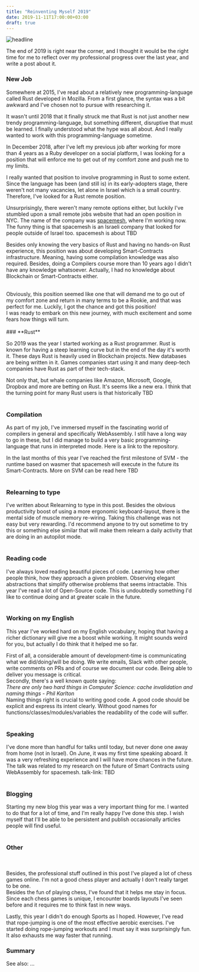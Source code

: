 ```yaml
---
title: "Reinventing Myself 2019"
date: 2019-11-11T17:00:00+03:00
draft: true
---
```


![headline][headline]


The end of 2019 is right near the corner, and I thought it would be the right time for me to reflect over my professional progress over the last year,
and write a post about it.

### **New Job**

Somewhere at 2015, I've read about a relatively new programming-language called Rust developed in Mozilla.
From a first glance, the syntax was a bit awkward and I've chosen not to pursue with researching it.

It wasn't until 2018 that it finally struck me that Rust is not just another new trendy programming-language, but something different, disruptive that must be learned.
I finally understood what the hype was all about. And I really wanted to work with this programming-language sometime.
<br/>

In December 2018, after I've left my previous job after working for more than 4 years as a Ruby developer on a social platform,
I was looking for a position that will enforce me to get out of my comfort zone and push me to my limits.
<br/>

I really wanted that position to involve programming in Rust to some extent. Since the language has been (and still is) in its early-adopters stage,
there weren't not many vacancies, let alone in Israel which is a small country. Therefore, I've looked for a Rust remote position.

Unsurprisingly, there weren't many remote options either, but luckily I've stumbled upon a small remote jobs website that had an open position in NYC.
The name of the company was [spacemesh][spacemesh], where I'm working now. The funny thing is that spacemesh is an Israeli company that looked for people outside of Israel too.
spacemesh is about TBD

Besides only knowing the very basics of Rust and having no hands-on Rust experience, this position was about developing Smart-Contracts infrastructure.
Meaning, having some compilation knowledge was also required. Besides, doing a Compilers course more than 10 years ago I didn't have any knowledge whatsoever.
Actually, I had no knowledge about Blockchain or Smart-Contracts either.

<br/>
Obviously, this position seemed like one that will demand me to go out of my comfort zone and return in many terms to be a Rookie, and that was perfect for me.
Luckily, I got the chance and got this position!
<br/>
I was ready to embark on this new journey, with much excitement and some fears how things will turn.
<br/>
<br/>
### **Rust**

So 2019 was the year I started working as a Rust programmer. Rust is known for having a steep learning curve but in the end of the day it's worth it.
These days Rust is heavily used in Blockchain projects. New databases are being written in it. Games companies start using it and many deep-tech companies
have Rust as part of their tech-stack.

Not only that, but whale companies like Amazon, Microsoft, Google, Dropbox and more are betting on Rust. It's seems like a new era.
I think that the turning point for many Rust users is that historically TBD
<br/>
<br/>
### **Compilation**

As part of my job, I've immersed myself in the fascinating world of compilers in general and specifically WebAssembly.
I still have a long way to go in these, but I did manage to build a very basic programming-language that runs in interpreted mode.
Here is a link to the repository.

In the last months of this year I've reached the first milestone of SVM - the runtime based on wasmer that spacemesh will execute in the future
its Smart-Contracts. More on SVM can be read here TBD
<br/>
<br/>
### **Relearning to type**

I've written about Relearning to type in this post. Besides the obvious productivity boost of using a more ergonomic keyboard-layout, there is the mental side
of muscle memory re-wiring. Taking this challenge was not easy but very rewarding. I'd recommend anyone to try out sometime to try this or something else similar
that will make them relearn a daily activity that are doing in an autopilot mode.
<br/>
<br/>
### **Reading code**

I've always loved reading beautiful pieces of code. Learning how other people think, how they approach a given problem.
Observing elegant abstractions that simplify otherwise problems that seems intractable.
This year I've read a lot of Open-Source code. This is undoubtedly something I'd like to continue doing and at greater scale in the future.
<br/>
<br/>
### **Working on my English**

This year I've worked hard on my English vocabulary, hoping that having a richer dictionary will give me a boost while working.
It might sounds weird for you, but actually I do think that it helped me so far.

First of all, a considerable amount of development-time is communicating what we did/doing/will be doing.
We write emails, Slack with other people, write comments on PRs and of course we document our code.
Being able to deliver you message is critical.
<br/>
Secondly, there's a well known quote saying:
<br/>
_There are only two hard things in Computer Science: cache invalidation and naming things_
_- Phil Karlton_
<br/>
Naming things right is crucial to writing good code. A good code should be explicit and express its intent clearly.
Without good names for functions/classes/modules/variables the readability of the code will suffer.
<br/>
<br/>
### **Speaking**

I've done more than handful for talks until today, but never done one away from home (not in Israel).
On June, it was my first time speaking aboard. It was a very refreshing experience and I will have more chances in the future.
The talk was related to my research on the future of Smart Contracts using WebAssembly for spacemesh.
talk-link: TBD
<br/>
<br/>
### **Blogging**

Starting my new blog this year was a very important thing for me. I wanted to do that for a lot of time, and I'm really happy
I've done this step. I wish myself that I'll be able to be persistent and publish occasionally articles people will find useful.
<br/>
<br/>
### **Other**
<br/>
<br/>
Besides, the professional stuff outlined in this post I've played a lot of chess games online.
I'm not a good chess player and actually I don't really target to be one.
<br/>
Besides the fun of playing chess, I've found that it helps me stay in focus.
Since each chess games is unique, I encounter boards layouts I've seen before and it requires me to think fast in new ways.

Lastly, this year I didn't do enough Sports as I hoped.
However, I've read that rope-jumping is one of the most effective aerobic exercises.
I've started doing rope-jumping workouts and I must say it was surprisingly fun. It also exhausts me way faster that running.


### **Summary**


See also:
...


[headline]: https://www.incimages.com/uploaded_files/image/970x450/getty_477569935_970656970450085_79639.jpg
[spacemesh]: http://spacemesh.io
[chess]: http://chess.com
[supermemo]: https://supermemo.com
[talk]: https://www.youtube.com/watch?v=mcvBXQ0SWJM
[the-importance-of-unlearning]: https://gryphon.dev/2019/06/27/the-importance-of-unlearning/
[relearning-to-type]: https://gryphon.dev/2019/10/04/relearning-to-type/
